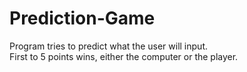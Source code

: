 # Prediction-Game
Program tries to predict what the user will input.
<br>
First to 5 points wins, either the computer or the player.
